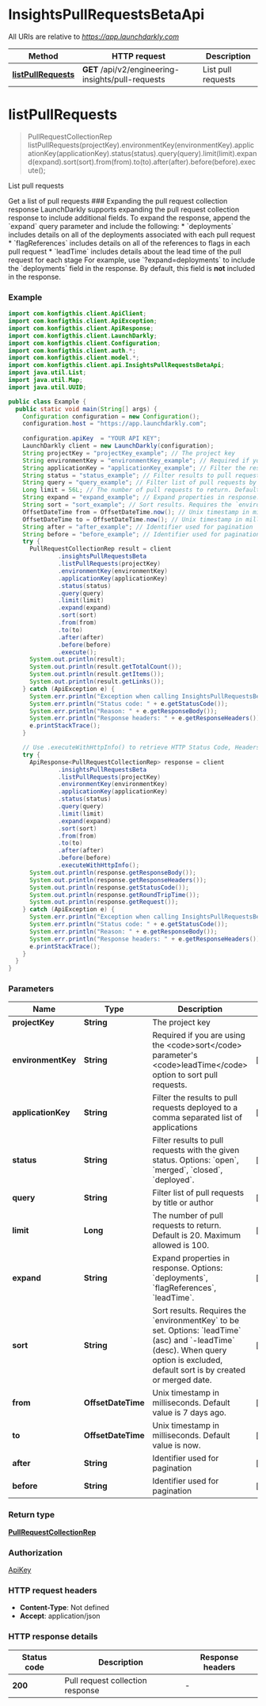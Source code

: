 # InsightsPullRequestsBetaApi

All URIs are relative to *https://app.launchdarkly.com*

| Method | HTTP request | Description |
|------------- | ------------- | -------------|
| [**listPullRequests**](InsightsPullRequestsBetaApi.md#listPullRequests) | **GET** /api/v2/engineering-insights/pull-requests | List pull requests |


<a name="listPullRequests"></a>
# **listPullRequests**
> PullRequestCollectionRep listPullRequests(projectKey).environmentKey(environmentKey).applicationKey(applicationKey).status(status).query(query).limit(limit).expand(expand).sort(sort).from(from).to(to).after(after).before(before).execute();

List pull requests

Get a list of pull requests  ### Expanding the pull request collection response  LaunchDarkly supports expanding the pull request collection response to include additional fields.  To expand the response, append the &#x60;expand&#x60; query parameter and include the following:  * &#x60;deployments&#x60; includes details on all of the deployments associated with each pull request * &#x60;flagReferences&#x60; includes details on all of the references to flags in each pull request * &#x60;leadTime&#x60; includes details about the lead time of the pull request for each stage  For example, use &#x60;?expand&#x3D;deployments&#x60; to include the &#x60;deployments&#x60; field in the response. By default, this field is **not** included in the response. 

### Example
```java
import com.konfigthis.client.ApiClient;
import com.konfigthis.client.ApiException;
import com.konfigthis.client.ApiResponse;
import com.konfigthis.client.LaunchDarkly;
import com.konfigthis.client.Configuration;
import com.konfigthis.client.auth.*;
import com.konfigthis.client.model.*;
import com.konfigthis.client.api.InsightsPullRequestsBetaApi;
import java.util.List;
import java.util.Map;
import java.util.UUID;

public class Example {
  public static void main(String[] args) {
    Configuration configuration = new Configuration();
    configuration.host = "https://app.launchdarkly.com";
    
    configuration.apiKey  = "YOUR API KEY";
    LaunchDarkly client = new LaunchDarkly(configuration);
    String projectKey = "projectKey_example"; // The project key
    String environmentKey = "environmentKey_example"; // Required if you are using the <code>sort</code> parameter's <code>leadTime</code> option to sort pull requests.
    String applicationKey = "applicationKey_example"; // Filter the results to pull requests deployed to a comma separated list of applications
    String status = "status_example"; // Filter results to pull requests with the given status. Options: `open`, `merged`, `closed`, `deployed`.
    String query = "query_example"; // Filter list of pull requests by title or author
    Long limit = 56L; // The number of pull requests to return. Default is 20. Maximum allowed is 100.
    String expand = "expand_example"; // Expand properties in response. Options: `deployments`, `flagReferences`, `leadTime`.
    String sort = "sort_example"; // Sort results. Requires the `environmentKey` to be set. Options: `leadTime` (asc) and `-leadTime` (desc). When query option is excluded, default sort is by created or merged date.
    OffsetDateTime from = OffsetDateTime.now(); // Unix timestamp in milliseconds. Default value is 7 days ago.
    OffsetDateTime to = OffsetDateTime.now(); // Unix timestamp in milliseconds. Default value is now.
    String after = "after_example"; // Identifier used for pagination
    String before = "before_example"; // Identifier used for pagination
    try {
      PullRequestCollectionRep result = client
              .insightsPullRequestsBeta
              .listPullRequests(projectKey)
              .environmentKey(environmentKey)
              .applicationKey(applicationKey)
              .status(status)
              .query(query)
              .limit(limit)
              .expand(expand)
              .sort(sort)
              .from(from)
              .to(to)
              .after(after)
              .before(before)
              .execute();
      System.out.println(result);
      System.out.println(result.getTotalCount());
      System.out.println(result.getItems());
      System.out.println(result.getLinks());
    } catch (ApiException e) {
      System.err.println("Exception when calling InsightsPullRequestsBetaApi#listPullRequests");
      System.err.println("Status code: " + e.getStatusCode());
      System.err.println("Reason: " + e.getResponseBody());
      System.err.println("Response headers: " + e.getResponseHeaders());
      e.printStackTrace();
    }

    // Use .executeWithHttpInfo() to retrieve HTTP Status Code, Headers and Request
    try {
      ApiResponse<PullRequestCollectionRep> response = client
              .insightsPullRequestsBeta
              .listPullRequests(projectKey)
              .environmentKey(environmentKey)
              .applicationKey(applicationKey)
              .status(status)
              .query(query)
              .limit(limit)
              .expand(expand)
              .sort(sort)
              .from(from)
              .to(to)
              .after(after)
              .before(before)
              .executeWithHttpInfo();
      System.out.println(response.getResponseBody());
      System.out.println(response.getResponseHeaders());
      System.out.println(response.getStatusCode());
      System.out.println(response.getRoundTripTime());
      System.out.println(response.getRequest());
    } catch (ApiException e) {
      System.err.println("Exception when calling InsightsPullRequestsBetaApi#listPullRequests");
      System.err.println("Status code: " + e.getStatusCode());
      System.err.println("Reason: " + e.getResponseBody());
      System.err.println("Response headers: " + e.getResponseHeaders());
      e.printStackTrace();
    }
  }
}

```

### Parameters

| Name | Type | Description  | Notes |
|------------- | ------------- | ------------- | -------------|
| **projectKey** | **String**| The project key | |
| **environmentKey** | **String**| Required if you are using the &lt;code&gt;sort&lt;/code&gt; parameter&#39;s &lt;code&gt;leadTime&lt;/code&gt; option to sort pull requests. | [optional] |
| **applicationKey** | **String**| Filter the results to pull requests deployed to a comma separated list of applications | [optional] |
| **status** | **String**| Filter results to pull requests with the given status. Options: &#x60;open&#x60;, &#x60;merged&#x60;, &#x60;closed&#x60;, &#x60;deployed&#x60;. | [optional] |
| **query** | **String**| Filter list of pull requests by title or author | [optional] |
| **limit** | **Long**| The number of pull requests to return. Default is 20. Maximum allowed is 100. | [optional] |
| **expand** | **String**| Expand properties in response. Options: &#x60;deployments&#x60;, &#x60;flagReferences&#x60;, &#x60;leadTime&#x60;. | [optional] |
| **sort** | **String**| Sort results. Requires the &#x60;environmentKey&#x60; to be set. Options: &#x60;leadTime&#x60; (asc) and &#x60;-leadTime&#x60; (desc). When query option is excluded, default sort is by created or merged date. | [optional] |
| **from** | **OffsetDateTime**| Unix timestamp in milliseconds. Default value is 7 days ago. | [optional] |
| **to** | **OffsetDateTime**| Unix timestamp in milliseconds. Default value is now. | [optional] |
| **after** | **String**| Identifier used for pagination | [optional] |
| **before** | **String**| Identifier used for pagination | [optional] |

### Return type

[**PullRequestCollectionRep**](PullRequestCollectionRep.md)

### Authorization

[ApiKey](../README.md#ApiKey)

### HTTP request headers

 - **Content-Type**: Not defined
 - **Accept**: application/json

### HTTP response details
| Status code | Description | Response headers |
|-------------|-------------|------------------|
| **200** | Pull request collection response |  -  |

